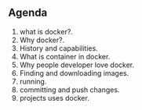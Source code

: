 ## Agenda

1. what is docker?.
1. Why docker?.
1. History and capabilities.
1. What is container in docker.
1. Why people developer love docker.
1. Finding and downloading images.
1. running.
1. committing and push changes.
1. projects uses docker.
